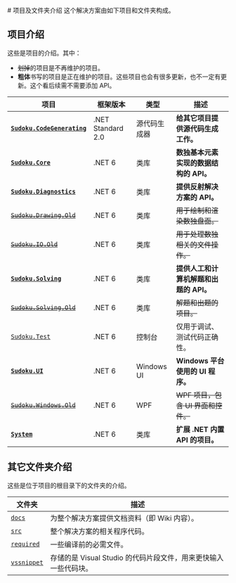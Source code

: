﻿﻿﻿﻿# 项目及文件夹介绍
这个解决方案由如下项目和文件夹构成。

## 项目介绍

这些是项目的介绍。其中：

* ~~划掉~~的项目是不再维护的项目。
* **粗体**书写的项目是正在维护的项目。这些项目也会有很多更新，也不一定有更新。这个看后续需不需要添加 API。

| 项目                                                         | 框架版本          | 类型         | 描述                                   |
| ------------------------------------------------------------ | ----------------- | ------------ | -------------------------------------- |
| **[`Sudoku.CodeGenerating`](https://github.com/SunnieShine/Sudoku/tree/main/src/Sudoku.CodeGenerating)** | .NET Standard 2.0 | 源代码生成器 | **给其它项目提供源代码生成工作。**     |
| **[`Sudoku.Core`](https://github.com/SunnieShine/Sudoku/tree/main/src/Sudoku.Core)** | .NET 6            | 类库         | **数独基本元素实现的数据结构的 API。** |
| **[`Sudoku.Diagnostics`](https://github.com/SunnieShine/Sudoku/tree/main/src/Sudoku.Diagnostics)** | .NET 6            | 类库         | **提供反射解决方案的 API。**           |
| ~~[`Sudoku.Drawing.Old`](https://github.com/SunnieShine/Sudoku/tree/main/src/Sudoku.Drawing.Old)~~ | .NET 6            | 类库         | ~~用于绘制和渲染数独盘面。~~           |
| ~~[`Sudoku.IO.Old`](https://github.com/SunnieShine/Sudoku/tree/main/src/Sudoku.IO.Old)~~ | .NET 6            | 类库         | ~~用于处理数独相关的文件操作。~~       |
| **[`Sudoku.Solving`](https://github.com/SunnieShine/Sudoku/tree/main/src/Sudoku.Solving)** | .NET 6            | 类库         | **提供人工和计算机解题和出题的 API。** |
| ~~[`Sudoku.Solving.Old`](https://github.com/SunnieShine/Sudoku/tree/main/src/Sudoku.Solving.Old)~~ | .NET 6            | 类库         | ~~解题和出题的项目。~~                 |
| [`Sudoku.Test`](https://github.com/SunnieShine/Sudoku/tree/main/src/Sudoku.Test) | .NET 6            | 控制台       | 仅用于调试、测试代码正确性。           |
| **[`Sudoku.UI`](https://github.com/SunnieShine/Sudoku/tree/main/src/Sudoku.UI/Sudoku.UI)** | .NET 6            | Windows UI   | **Windows 平台使用的 UI 程序。**       |
| ~~[`Sudoku.Windows.Old`](https://github.com/SunnieShine/Sudoku/tree/main/src/Sudoku.Windows.Old)~~ | .NET 6            | WPF          | ~~WPF 项目，包含 UI 界面和控件。~~     |
| **[`System`](https://github.com/SunnieShine/Sudoku/tree/main/src/System)** | .NET 6            | 类库         | **扩展 .NET 内置 API 的项目。**        |

## 其它文件夹介绍

这些是位于项目的根目录下的文件夹的介绍。

| 文件夹                                                       | 描述                                                         |
| ------------------------------------------------------------ | ------------------------------------------------------------ |
| [`docs`](https://github.com/SunnieShine/Sudoku/tree/main/src/docs) | 为整个解决方案提供文档资料（即 Wiki 内容）。                 |
| [`src`](https://github.com/SunnieShine/Sudoku/tree/main/src/src) | 整个解决方案的相关程序代码。                                 |
| [`required`](https://github.com/SunnieShine/Sudoku/tree/main/src/required) | 一些编译前的必需文件。                                       |
| [`vssnippet`](https://github.com/SunnieShine/Sudoku/tree/main/src/required/vssnippet) | 存储的是 Visual Studio 的代码片段文件，用来更快输入一些代码块。 |